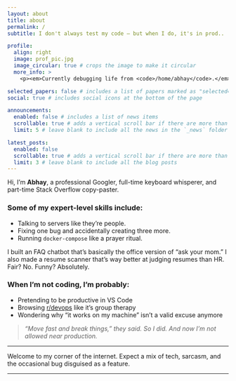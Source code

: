 ```yaml
---
layout: about
title: about
permalink: /
subtitle: I don't always test my code — but when I do, it's in prod..

profile:
  align: right
  image: prof_pic.jpg
  image_circular: true # crops the image to make it circular
  more_info: >
    <p><em>Currently debugging life from <code>/home/abhay</code>.</em></p>

selected_papers: false # includes a list of papers marked as "selected={true}"
social: true # includes social icons at the bottom of the page

announcements:
  enabled: false # includes a list of news items
  scrollable: true # adds a vertical scroll bar if there are more than 3 news items
  limit: 5 # leave blank to include all the news in the `_news` folder

latest_posts:
  enabled: false
  scrollable: true # adds a vertical scroll bar if there are more than 3 new posts items
  limit: 3 # leave blank to include all the blog posts
---
```



Hi, I’m **Abhay**, a professional Googler, full-time keyboard whisperer, and part-time Stack Overflow copy-paster.


###  Some of my expert-level skills include:
- Talking to servers like they’re people.
- Fixing one bug and accidentally creating three more.
- Running `docker-compose` like a prayer ritual.


I built an FAQ chatbot that’s basically the office version of “ask your mom.” I also made a resume scanner that’s way better at judging resumes than HR. Fair? No. Funny? Absolutely.

### When I’m not coding, I’m probably:
- Pretending to be productive in VS Code
- Browsing [r/devops](https://www.reddit.com/r/devops/?rdt=37975) like it’s group therapy
- Wondering why “it works on my machine” isn’t a valid excuse anymore

> _“Move fast and break things,” they said. So I did. And now I’m not allowed near production._

---

Welcome to my corner of the internet. Expect a mix of tech, sarcasm, and the occasional bug disguised as a feature.

---
